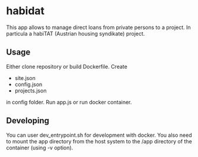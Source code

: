 # habidat

This app allows to manage direct loans from private persons to a project. In particula a habiTAT (Austrian housing syndikate) project. 

## Usage

Either clone repository or build Dockerfile. Create 

* site.json
* config.json
* projects.json

in config folder. Run app.js or run docker container. 

## Developing

You can user dev_entrypoint.sh for development with docker. You also need to mount the app directory from the host system to the /app directory of the container (using -v option).
